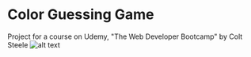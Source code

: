 # Color Guessing Game
Project for a course on Udemy, "The Web Developer Bootcamp" by Colt Steele 
![alt text](color-guessing-game/images/1.png)

